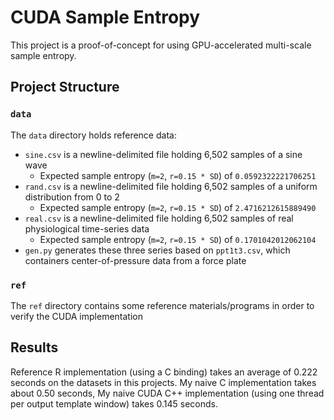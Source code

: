 # CUDA Sample Entropy

This project is a proof-of-concept for using GPU-accelerated multi-scale sample entropy.

## Project Structure

### `data`

The `data` directory holds reference data:

* `sine.csv` is a newline-delimited file holding 6,502 samples of a sine wave
  * Expected sample entropy (`m=2`, `r=0.15 * SD`) of `0.0592322221706251`
* `rand.csv` is a newline-delimited file holding 6,502 samples of a uniform distribution from 0 to 2
  * Expected sample entropy (`m=2`, `r=0.15 * SD`) of `2.4716212615889490`
* `real.csv` is a newline-delimited file holding 6,502 samples of real physiological time-series data
  * Expected sample entropy (`m=2`, `r=0.15 * SD`) of `0.1701042012062104`
* `gen.py` generates these three series based on `ppt1t3.csv`, which containers center-of-pressure data from a force plate

### `ref`

The `ref` directory contains some reference materials/programs in order to verify the CUDA implementation

## Results

Reference R implementation (using a C binding) takes an average of 0.222 seconds on the datasets in this projects.
My naive C implementation takes about 0.50 seconds,
My naive CUDA C++ implementation (using one thread per output template window) takes 0.145 seconds.

